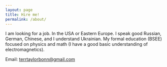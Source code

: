 ```yaml
---
layout: page
title: Hire me!
permalink: /about/
---
```

 
I am looking for a job. In the USA or Eastern Europe. I speak good Russian, German, Chinese, and I understand Ukrainian.  My formal education (BSEE) focused on physics and math (I have a good basic understanding of electromagnetics).

Email: terrtaylorbonn@gmail.com 
